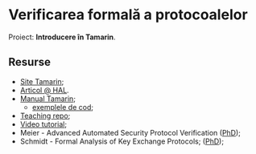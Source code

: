 # Verificarea formală a protocoalelor

Proiect: **Introducere în Tamarin**.

## Resurse
- [Site Tamarin](https://tamarin-prover.github.io/);
- [Articol @ HAL](https://hal.archives-ouvertes.fr/hal-01622110/document).
- [Manual Tamarin](https://tamarin-prover.github.io/manual/tex/tamarin-manual.pdf);
  + [exemplele de cod](https://github.com/tamarin-prover/manual/tree/master/code);
- [Teaching repo](https://github.com/tamarin-prover/teaching);
- [Video tutorial](https://invidious.snopyta.org/watch?v=XptJG19hDcQ);
- Meier - Advanced Automated Security Protocol Verification ([PhD](https://www.research-collection.ethz.ch/bitstream/handle/20.500.11850/66840/eth-7011-02.pdf?sequence=2&isAllowed=y));
- Schmidt - Formal Analysis of Key Exchange Protocols; ([PhD](https://www.research-collection.ethz.ch/handle/20.500.11850/72713));
